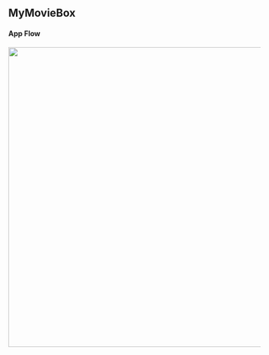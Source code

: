 ## MyMovieBox

#### App Flow

<img src="https://github.com/user-attachments/assets/67a5b7bc-ffb2-45aa-9706-bcd60d3adbfd" width="600">
